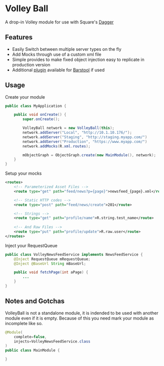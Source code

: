 Volley Ball
========

A drop-in Volley module for use with Square's [Dagger](http://square.github.io/dagger) 

Features
----

* Easily Switch between multiple server types on the fly
* Add Mocks through use of a custom <routes> xml file
* Simple provides to make fixed object injection easy to replicate in production version
* Additional [plugin](volleyball-debug/README.md) available for [Barstool] if used

Usage
----

Create your module

~~~~java
public class MyApplication {

    public void onCreate() {
        super.onCreate();

        VolleyBall network = new VolleyBall(this);
        network.addServer("Local", "http://10.1.10.176/");
        network.addServer("Staging", "http://staging.myapp.com/")
        network.addServer("Production", "https://www.myapp.com/")
        network.addMocks(R.xml.routes);

        mObjectGraph = ObjectGraph.create(new MainModule(), network);
    }
}
~~~~

Setup your mocks

~~~~xml
<routes>
    <!-- Parameterized Asset Files -->
    <route type="get" path="feed/news?p={page}">newsfeed_{page}.xml</route>

    <!-- Static HTTP codes -->
    <route type="post" path="feed/news/create">201</route>

    <!-- Strings -->
    <route type="get" path="profile/name">R.string.test_name</route>
    
    <!-- And Raw Files -->
    <route type="put" path="profile/update">R.raw.user</route>
</routes>
~~~~

Inject your RequestQueue

~~~~java
public class VolleyNewsFeedService implements NewsFeedService {
    @Inject RequestQueue mRequestQueue;
    @Inject @BaseUrl String mBaseUrl;

    public void fetchPage(int aPage) {
        ...
    }
}
~~~~

Notes and Gotchas
----

VolleyBall is not a standalone module, it is indended to be used with
another module even if it is empty. Because of this you need mark your module
as incomplete like so.

~~~~java
@Module(
    complete=false,
    injects=VolleyNewsFeedService.class
)
public class MainModule {

}
~~~~

[Barstool]: http://www.github.com/wmbest2/Barstool 
